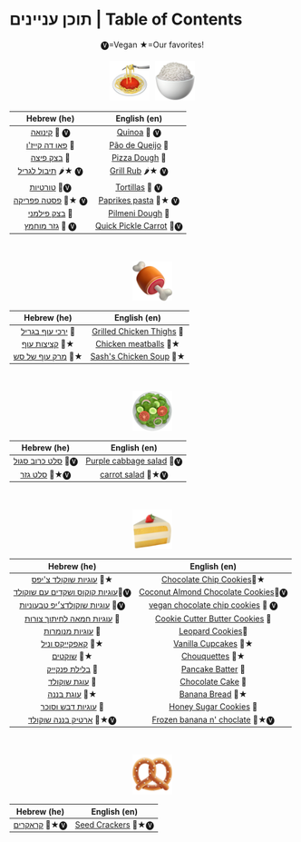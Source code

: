 # תוכן עניינים | Table of Contents
<div style="text-align: center;">


🅥=Vegan ★=Our favorites!
<br>
<div style="display: flex; flex-wrap: wrap; justify-content: center;">
    <img src="images/titles_for_index/spaghetti.png" alt="Pretzel" width="70" height="70" style="margin: 5px;">
    <img src="images/titles_for_index/rice.png" alt="Chicken" width="70" height="70" style="margin: 5px;">
</div>

| Hebrew (he)                                  | English (en)                                   |
|----------------------------------------------|------------------------------------------------|
| [קינואה](he/quinoa.MD) 🍚 🅥                 | [Quinoa](en/quinoa.MD) 🍚 🅥                   |
| [פאו דה קייז'ו](he/paodequeijo.MD) 🧀        | [Pão de Queijo](en/paodequeijo.MD) 🧀          |
| [בצק פיצה](he/pizza_dough.MD) 🍕             | [Pizza Dough](en/pizza_dough.MD) 🍕            |
| [תיבול לגריל](he/grill_rub.MD) 🌶️★ 🅥       | [Grill Rub](en/grill_rub.MD) 🌶️★ 🅥           |
| [טורטיות](he/tortillas.MD) 🌮🅥              | [Tortillas](en/tortillas.MD) 🌮 🅥             |
| [פסטה פפריקה](he/paprikesh_pasta.MD) 🍝★ 🅥  | [Paprikes pasta](en/paprikesh_pasta.MD) 🍝★ 🅥 |
| [בצק פילמני](he/pilmeni_dough.MD) 🥟         | [Pilmeni Dough](en/pilmeni_dough.MD) 🥟        |
| [גזר מוחמץ](he/quick_pickle_carrot.MD) 🥕 🅥 | [Quick Pickle Carrot](en/quick_pickle_carrot.MD) 🥕🅥 |

<br>
<br>

<img src="images/titles_for_index/meat_on_bone.png" alt="prez" width="70" height="70">

| Hebrew (he)                                                      | English (en)                                              |
|------------------------------------------------------------------|-----------------------------------------------------------|
| [ירכי עוף בגריל](he/grilled_chicken_thighs.MD) 🍗                | [Grilled Chicken Thighs](en/grilled_chicken_thighs.MD) 🍗 |
| [קציצות עוף](he/chicken_meatballs.MD) 🐓★                        | [Chicken meatballs](en/chicken_meatballs.MD) 🐓★          |
| [מרק עוף של סש](he/chicken_soup.MD) 🍲★                          | [Sash's Chicken Soup](en/chicken_soup.MD) 🍲★             |

<br>
<br>
<img src="images/titles_for_index/green_salad.png" alt="prez" width="70" height="70">

| Hebrew (he)                                                   | English (en)                                                |
|---------------------------------------------------------------|-------------------------------------------------------------|
| [סלט כרוב סגול](he/purple_cabbage_salad.MD) 🥬🅥             | [Purple cabbage salad](en/purple_cabbage_salad.MD) 🥬🅥    |
| [סלט גזר](he/carrot_salad.MD) 🥕★🅥                    | [carrot salad](en/carrot_salad.MD) 🥕★🅥                   |

<br>
<br>
<img src="images/titles_for_index/cake.png" alt="prez" width="70" height="70">

| Hebrew (he)                                                                | English (en)                                                                  |
|----------------------------------------------------------------------------|-------------------------------------------------------------------------------|
| [עוגיות שוקולד צ'יפס](he/chocolatechip_cookies.MD) 🍪★                     | [Chocolate Chip Cookies](en/chocolatechip_cookies.MD)🍪★                      |
| [עוגיות קוקוס ושקדים עם שוקולד](he/coconut_almond_choclate_cookies.MD)🍪🅥 | [Coconut Almond Chocolate Cookies](en/coconut_almond_choclate_cookies.MD)🍪🅥 |
| [עוגיות שוקולדצ׳יפ טבעוניות](he/choclatechip_vegan.MD) 🍪🅥                | [vegan chocolate chip cookies](en/choclatechip_vegan.MD) 🍪 🅥                |
| [עוגיות חמאה לחיתוך צורות](he/cookie_cutter_cookies.MD) 🍪                 | [Cookie Cutter Butter Cookies](en/cookie_cutter_cookies.MD) 🍪                |
| [עוגיות מנומרות](he/leopard_cookies.MD) 🐆                                 | [Leopard Cookies](en/leopard_cookies.MD)🐆                                    |
| [קאפקייקס וניל](he/vanila_cupcakes.MD) 🧁★                                 | [Vanilla Cupcakes](en/vanila_cupcakes.MD) 🧁★                                 |
| [שוקטים](he/chouquettes.MD) 🧈★                                                | [Chouquettes](en/chouquettes.MD) 🧈★                                 |
| [בלילת פנקייק](he/pankcakebatter.MD) 🥞                                    | [Pancake Batter](en/pankcakebatter.MD) 🥞                                     |
| [עוגת שוקולד](he/chocolate_cake.MD) 🥮                                     | [Chocolate Cake](en/chocolate_cake.MD) 🥮                                     |
| [עוגת בננה](he/banana_bread.MD) 🥮★                                        | [Banana Bread](en/banana_bread.MD) 🥮★                                        |
| [עוגיות דבש וסוכר](he/honey_sugar_cookies.MD) 🍯                           | [Honey Sugar Cookies](en/honey_sugar_cookies.MD) 🍯                           |
| [ארטיק בננה שוקולד](he/frozen_banana.MD) 🍌★🅥                                | [Frozen banana n' choclate](en/frozen_banana.MD) 🍌★🅥                          |


<br>
<br>

<img src="images/titles_for_index/pretzel.png" alt="prez" width="70" height="70">

| Hebrew (he)                     | English (en)                          |
|---------------------------------|---------------------------------------|
| [קראקרים](he/crackers.MD) 🌰★🅥 | [Seed Crackers](en/crackers.MD) 🌰★🅥 |

</div>
